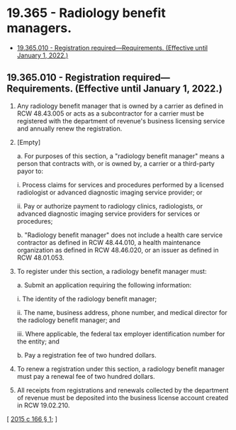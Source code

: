 # 19.365 - Radiology benefit managers.
* [19.365.010 - Registration required—Requirements. (Effective until January 1, 2022.)](#19365010---registration-requiredrequirements-effective-until-january-1-2022)
## 19.365.010 - Registration required—Requirements. (Effective until January 1, 2022.)
1. Any radiology benefit manager that is owned by a carrier as defined in RCW 48.43.005 or acts as a subcontractor for a carrier must be registered with the department of revenue's business licensing service and annually renew the registration. 

2. [Empty]

   a. For purposes of this section, a "radiology benefit manager" means a person that contracts with, or is owned by, a carrier or a third-party payor to:

      i. Process claims for services and procedures performed by a licensed radiologist or advanced diagnostic imaging service provider; or

      ii. Pay or authorize payment to radiology clinics, radiologists, or advanced diagnostic imaging service providers for services or procedures;

   b. "Radiology benefit manager" does not include a health care service contractor as defined in RCW 48.44.010, a health maintenance organization as defined in RCW 48.46.020, or an issuer as defined in RCW 48.01.053. 

3. To register under this section, a radiology benefit manager must:

   a. Submit an application requiring the following information:

      i. The identity of the radiology benefit manager;

      ii. The name, business address, phone number, and medical director for the radiology benefit manager; and

      iii. Where applicable, the federal tax employer identification number for the entity; and

   b. Pay a registration fee of two hundred dollars.

4. To renew a registration under this section, a radiology benefit manager must pay a renewal fee of two hundred dollars.

5. All receipts from registrations and renewals collected by the department of revenue must be deposited into the business license account created in RCW 19.02.210.

\[ [2015 c 166 § 1](https://lawfilesext.leg.wa.gov/biennium/2015-16/Pdf/Bills/Session%20Laws/House/1183-S.SL.pdf?cite=2015%20c%20166%20§%201); \]

